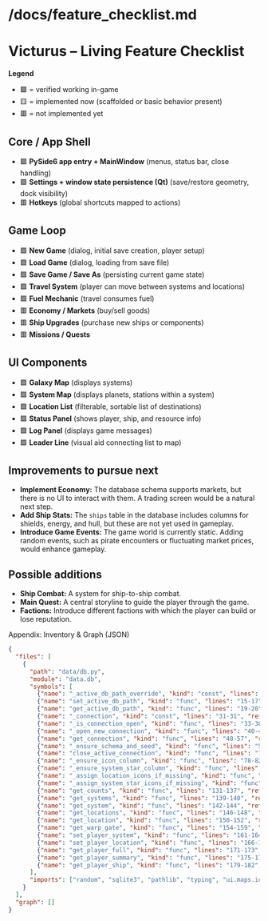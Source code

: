 # /docs/feature_checklist.md

# Victurus – Living Feature Checklist

**Legend**
- 🟩 = verified working in-game
- 🟨 = implemented now (scaffolded or basic behavior present)
- 🟥 = not implemented yet

## Core / App Shell
- 🟩 **PySide6 app entry + MainWindow** (menus, status bar, close handling)
- 🟩 **Settings + window state persistence (Qt)** (save/restore geometry, dock visibility)
- 🟥 **Hotkeys** (global shortcuts mapped to actions)

## Game Loop
- 🟩 **New Game** (dialog, initial save creation, player setup)
- 🟩 **Load Game** (dialog, loading from save file)
- 🟩 **Save Game / Save As** (persisting current game state)
- 🟩 **Travel System** (player can move between systems and locations)
- 🟩 **Fuel Mechanic** (travel consumes fuel)
- 🟥 **Economy / Markets** (buy/sell goods)
- 🟥 **Ship Upgrades** (purchase new ships or components)
- 🟥 **Missions / Quests**

## UI Components
- 🟩 **Galaxy Map** (displays systems)
- 🟩 **System Map** (displays planets, stations within a system)
- 🟩 **Location List** (filterable, sortable list of destinations)
- 🟩 **Status Panel** (shows player, ship, and resource info)
- 🟩 **Log Panel** (displays game messages)
- 🟩 **Leader Line** (visual aid connecting list to map)

## Improvements to pursue next
- **Implement Economy:** The database schema supports markets, but there is no UI to interact with them. A trading screen would be a natural next step.
- **Add Ship Stats:** The `ships` table in the database includes columns for shields, energy, and hull, but these are not yet used in gameplay.
- **Introduce Game Events:** The game world is currently static. Adding random events, such as pirate encounters or fluctuating market prices, would enhance gameplay.

## Possible additions
- **Ship Combat:** A system for ship-to-ship combat.
- **Main Quest:** A central storyline to guide the player through the game.
- **Factions:** Introduce different factions with which the player can build or lose reputation.

Appendix: Inventory & Graph (JSON)

```json
{
  "files": [
    {
      "path": "data/db.py",
      "module": "data.db",
      "symbols": [
        {"name": "_active_db_path_override", "kind": "const", "lines": "13-13", "references": 2},
        {"name": "set_active_db_path", "kind": "func", "lines": "15-17", "references": 1},
        {"name": "get_active_db_path", "kind": "func", "lines": "19-20", "references": 1},
        {"name": "_connection", "kind": "const", "lines": "31-31", "references": 4},
        {"name": "_is_connection_open", "kind": "func", "lines": "33-38", "references": 2},
        {"name": "_open_new_connection", "kind": "func", "lines": "40-46", "references": 1},
        {"name": "get_connection", "kind": "func", "lines": "48-57", "references": 1},
        {"name": "_ensure_schema_and_seed", "kind": "func", "lines": "59-69", "references": 1},
        {"name": "close_active_connection", "kind": "func", "lines": "71-76", "references": 1},
        {"name": "_ensure_icon_column", "kind": "func", "lines": "78-82", "references": 1},
        {"name": "_ensure_system_star_column", "kind": "func", "lines": "84-88", "references": 1},
        {"name": "_assign_location_icons_if_missing", "kind": "func", "lines": "90-112", "references": 1},
        {"name": "_assign_system_star_icons_if_missing", "kind": "func", "lines": "114-129", "references": 1},
        {"name": "get_counts", "kind": "func", "lines": "131-137", "references": 1},
        {"name": "get_systems", "kind": "func", "lines": "139-140", "references": 1},
        {"name": "get_system", "kind": "func", "lines": "142-144", "references": 1},
        {"name": "get_locations", "kind": "func", "lines": "146-148", "references": 1},
        {"name": "get_location", "kind": "func", "lines": "150-152", "references": 1},
        {"name": "get_warp_gate", "kind": "func", "lines": "154-159", "references": 1},
        {"name": "set_player_system", "kind": "func", "lines": "161-164", "references": 1},
        {"name": "set_player_location", "kind": "func", "lines": "166-169", "references": 1},
        {"name": "get_player_full", "kind": "func", "lines": "171-173", "references": 1},
        {"name": "get_player_summary", "kind": "func", "lines": "175-177", "references": 0},
        {"name": "get_player_ship", "kind": "func", "lines": "179-182", "references": 1}
      ],
      "imports": ["random", "sqlite3", "pathlib", "typing", "ui.maps.icons"]
    }
  ],
  "graph": []
}
